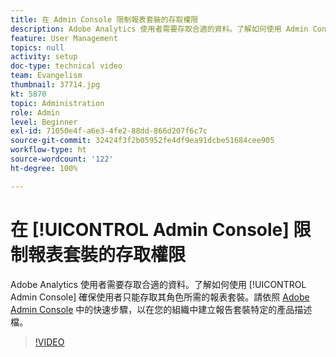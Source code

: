 ```yaml
---
title: 在 Admin Console 限制報表套裝的存取權限
description: Adobe Analytics 使用者需要存取合適的資料。了解如何使用 Admin Console 確保使用者只能存取其角色所需的報表套裝。請依照 Adobe Admin Console 中的快速步驟，以在您的組織中建立報告套裝特定的產品描述檔。
feature: User Management
topics: null
activity: setup
doc-type: technical video
team: Evangelism
thumbnail: 37714.jpg
kt: 5870
topic: Administration
role: Admin
level: Beginner
exl-id: 71050e4f-a6e3-4fe2-88dd-866d207f6c7c
source-git-commit: 32424f3f2b05952fe4df9ea91dcbe51684cee905
workflow-type: ht
source-wordcount: '122'
ht-degree: 100%

---
```


# 在 [!UICONTROL Admin Console] 限制報表套裝的存取權限

Adobe Analytics 使用者需要存取合適的資料。了解如何使用 [!UICONTROL Admin Console] 確保使用者只能存取其角色所需的報表套裝。請依照 [Adobe Admin Console](https://adminconsole.adobe.com/) 中的快速步驟，以在您的組織中建立報告套裝特定的產品描述檔。

>[!VIDEO](https://video.tv.adobe.com/v/37714/?quality=12&learn=on)
